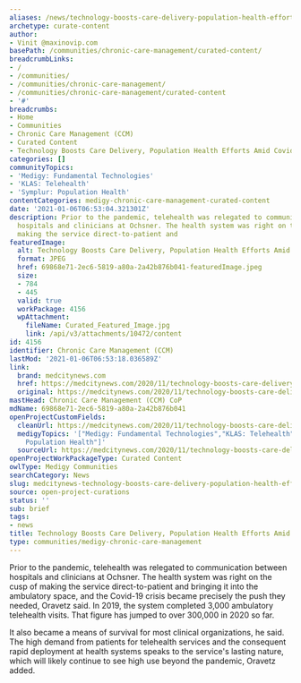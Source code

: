 ```yaml
---
aliases: /news/technology-boosts-care-delivery-population-health-efforts-amid-covid-19-pandemic
archetype: curate-content
author:
- Vinit @maxinovip.com
basePath: /communities/chronic-care-management/curated-content/
breadcrumbLinks:
- /
- /communities/
- /communities/chronic-care-management/
- /communities/chronic-care-management/curated-content
- '#'
breadcrumbs:
- Home
- Communities
- Chronic Care Management (CCM)
- Curated Content
- Technology Boosts Care Delivery, Population Health Efforts Amid Covid-19 Pandemic
categories: []
communityTopics:
- 'Medigy: Fundamental Technologies'
- 'KLAS: Telehealth'
- 'Symplur: Population Health'
contentCategories: medigy-chronic-care-management-curated-content
date: '2021-01-06T06:53:04.321301Z'
description: Prior to the pandemic, telehealth was relegated to communication between
  hospitals and clinicians at Ochsner. The health system was right on the cusp of
  making the service direct-to-patient and
featuredImage:
  alt: Technology Boosts Care Delivery, Population Health Efforts Amid Covid-19 Pandemic
  format: JPEG
  href: 69868e71-2ec6-5819-a80a-2a42b876b041-featuredImage.jpeg
  size:
  - 784
  - 445
  valid: true
  workPackage: 4156
  wpAttachment:
    fileName: Curated_Featured_Image.jpg
    link: /api/v3/attachments/10472/content
id: 4156
identifier: Chronic Care Management (CCM)
lastMod: '2021-01-06T06:53:18.036589Z'
link:
  brand: medcitynews.com
  href: https://medcitynews.com/2020/11/technology-boosts-care-delivery-population-health-efforts-amid-covid-19-pandemic/
  original: https://medcitynews.com/2020/11/technology-boosts-care-delivery-population-health-efforts-amid-covid-19-pandemic/
mastHead: Chronic Care Management (CCM) CoP
mdName: 69868e71-2ec6-5819-a80a-2a42b876b041
openProjectCustomFields:
  cleanUrl: https://medcitynews.com/2020/11/technology-boosts-care-delivery-population-health-efforts-amid-covid-19-pandemic/
  medigyTopics: '["Medigy: Fundamental Technologies","KLAS: Telehealth","Symplur:
    Population Health"]'
  sourceUrl: https://medcitynews.com/2020/11/technology-boosts-care-delivery-population-health-efforts-amid-covid-19-pandemic/
openProjectWorkPackageType: Curated Content
owlType: Medigy Communities
searchCategory: News
slug: medcitynews-technology-boosts-care-delivery-population-health-efforts-amid-covid-19-pandemic
source: open-project-curations
status: ''
sub: brief
tags:
- news
title: Technology Boosts Care Delivery, Population Health Efforts Amid Covid-19 Pandemic
type: communities/medigy-chronic-care-management
---
```


<p>Prior to the pandemic, telehealth was relegated to communication between hospitals and clinicians at Ochsner. The health system was right on the cusp of making the service direct-to-patient and bringing it into the ambulatory space, and the Covid-19 crisis became precisely the push they needed, Oravetz said. In 2019, the system completed 3,000 ambulatory telehealth visits. That figure has jumped to over 300,000 in 2020 so far.</p><p>It also became a means of survival for most clinical organizations, he said. The high demand from patients for telehealth services and the consequent rapid deployment at health systems speaks to the service's lasting nature, which will likely continue to see high use beyond the pandemic, Oravetz added.</p>